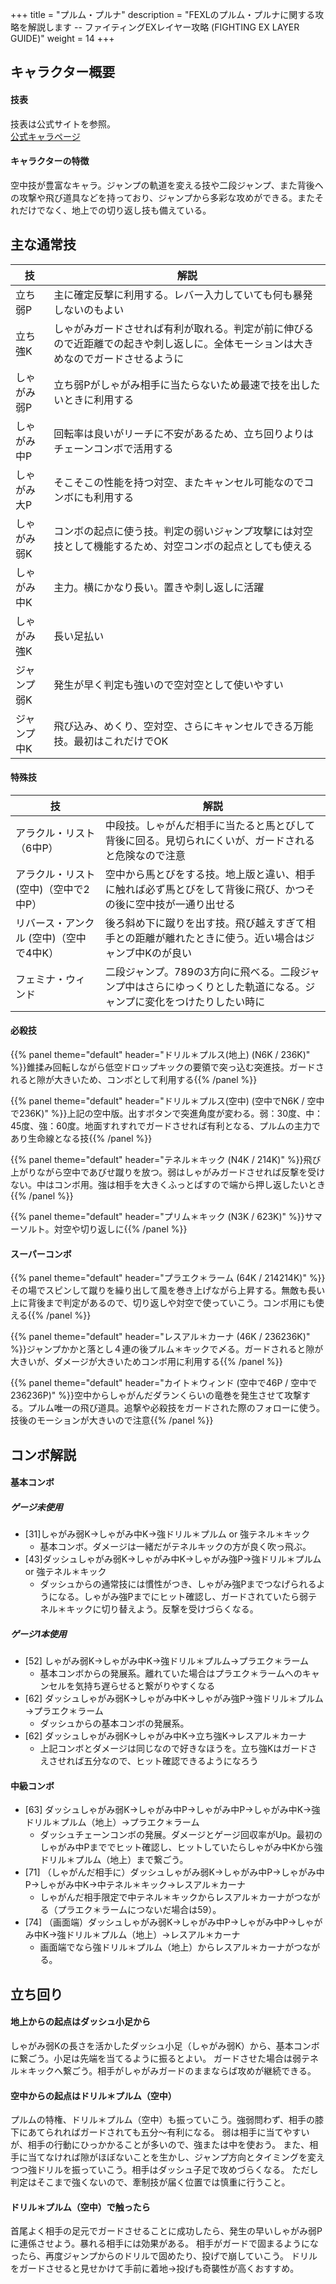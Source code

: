 +++
title = "プルム・プルナ"
description = "FEXLのプルム・プルナに関する攻略を解説します -- ファイティングEXレイヤー攻略 (FIGHTING EX LAYER GUIDE)"
weight = 14
+++

## キャラクター概要

#### 技表

技表は公式サイトを参照。  
[公式キャラページ](http://www.arika.co.jp/product/fexl_hp/jp/chara_jp/fexl_jp_chara14.html)

#### キャラクターの特徴

空中技が豊富なキャラ。ジャンプの軌道を変える技や二段ジャンプ、また背後への攻撃や飛び道具などを持っており、ジャンプから多彩な攻めができる。またそれだけでなく、地上での切り返し技も備えている。

## 主な通常技

|技 |解説|
|---|----|
|立ち弱P|主に確定反撃に利用する。レバー入力していても何も暴発しないのもよい|
|立ち強K|しゃがみガードさせれば有利が取れる。判定が前に伸びるので近距離での起きや刺し返しに。全体モーションは大きめなのでガードさせるように|
|しゃがみ弱P|立ち弱Pがしゃがみ相手に当たらないため最速で技を出したいときに利用する|
|しゃがみ中P|回転率は良いがリーチに不安があるため、立ち回りよりはチェーンコンボで活用する|
|しゃがみ大P|そこそこの性能を持つ対空、またキャンセル可能なのでコンボにも利用する|
|しゃがみ弱K|コンボの起点に使う技。判定の弱いジャンプ攻撃には対空技として機能するため、対空コンボの起点としても使える|
|しゃがみ中K|主力。横にかなり長い。置きや刺し返しに活躍|
|しゃがみ強K|長い足払い|
|ジャンプ弱K|発生が早く判定も強いので空対空として使いやすい|
|ジャンプ中K|飛び込み、めくり、空対空、さらにキャンセルできる万能技。最初はこれだけでOK|

#### 特殊技

|技 |解説|
|---|----|
|アラクル・リスト（6中P）|中段技。しゃがんだ相手に当たると馬とびして背後に回る。見切られにくいが、ガードされると危険なので注意|
|アラクル・リスト (空中)（空中で2中P）|空中から馬とびをする技。地上版と違い、相手に触れば必ず馬とびをして背後に飛び、かつその後に空中技が一通り出せる|
|リバース・アンクル (空中)（空中で4中K）|後ろ斜め下に蹴りを出す技。飛び越えすぎて相手との距離が離れたときに使う。近い場合はジャンブ中Kのが良い|
|フェミナ・ウィンド|二段ジャンプ。789の3方向に飛べる。二段ジャンプ中はさらにゆっくりとした軌道になる。ジャンプに変化をつけたりしたい時に|

#### 必殺技

{{% panel theme="default" header="ドリル＊プルス(地上) (N6K / 236K)" %}}錐揉み回転しながら低空ドロップキックの要領で突っ込む突進技。ガードされると隙が大きいため、コンボとして利用する{{% /panel %}}

{{% panel theme="default" header="ドリル＊プルス(空中) (空中でN6K / 空中で236K)" %}}上記の空中版。出すボタンで突進角度が変わる。弱：30度、中：45度、強：60度。地面すれすれでガードさせれば有利となる、プルムの主力であり生命線となる技{{% /panel %}}

{{% panel theme="default" header="テネル＊キック (N4K / 214K)" %}}飛び上がりながら空中であびせ蹴りを放つ。弱はしゃがみガードさせれば反撃を受けない。中はコンボ用。強は相手を大きくふっとばすので端から押し返したいとき{{% /panel %}}

{{% panel theme="default" header="プリム＊キック (N3K / 623K)" %}}サマーソルト。対空や切り返しに{{% /panel %}}

 
#### スーパーコンボ

{{% panel theme="default" header="プラエク＊ラーム (64K / 214214K)" %}}その場でスピンして蹴りを繰り出して風を巻き上げながら上昇する。無敵も長い上に背後まで判定があるので、切り返しや対空で使っていこう。コンボ用にも使える{{% /panel %}}

{{% panel theme="default" header="レスアル＊カーナ (46K / 236236K)" %}}ジャンプかかと落とし４連の後プルム＊キックで〆る。ガードされると隙が大きいが、ダメージが大きいためコンボ用に利用する{{% /panel %}}

{{% panel theme="default" header="カイト＊ウィンド (空中で46P / 空中で236236P)" %}}空中からしゃがんだダランくらいの竜巻を発生させて攻撃する。プルム唯一の飛び道具。追撃や必殺技をガードされた際のフォローに使う。技後のモーションが大きいので注意{{% /panel %}}


## コンボ解説

#### 基本コンボ

##### ゲージ未使用

- [31]しゃがみ弱K→しゃがみ中K→強ドリル＊プルム or 強テネル＊キック
    - 基本コンボ。ダメージは一緒だがテネルキックの方が良く吹っ飛ぶ。
- [43]ダッシュしゃがみ弱K→しゃがみ中K→しゃがみ強P→強ドリル＊プルム or 強テネル＊キック
    - ダッシュからの通常技には慣性がつき、しゃがみ強Pまでつなげられるようになる。しゃがみ強Pまでにヒット確認し、ガードされていたら弱テネル＊キックに切り替えよう。反撃を受けづらくなる。

##### ゲージ1本使用

- [52] しゃがみ弱K→しゃがみ中K→強ドリル＊プルム→プラエク＊ラーム
    - 基本コンボからの発展系。離れていた場合はプラエク＊ラームへのキャンセルを気持ち遅らせると繋がりやすくなる
- [62] ダッシュしゃがみ弱K→しゃがみ中K→しゃがみ強P→強ドリル＊プルム→プラエク＊ラーム
    - ダッシュからの基本コンボの発展系。
- [62] ダッシュしゃがみ弱K→しゃがみ中K→立ち強K→レスアル＊カーナ
    - 上記コンボとダメージは同じなので好きなほうを。立ち強Kはガードさえさせれば五分なので、ヒット確認できるようになろう

#### 中級コンボ

- [63] ダッシュしゃがみ弱K→しゃがみ中P→しゃがみ中P→しゃがみ中K→強ドリル＊プルム（地上）→プラエク＊ラーム
    - ダッシュチェーンコンボの発展。ダメージとゲージ回収率がUp。最初のしゃがみ中Pまででヒット確認し、ヒットしていたらしゃがみ中Kから強ドリル＊プルム（地上）まで繋ごう。
- [71] （しゃがんだ相手に）ダッシュしゃがみ弱K→しゃがみ中P→しゃがみ中P→しゃがみ中K→中テネル＊キック→レスアル＊カーナ
    - しゃがんだ相手限定で中テネル＊キックからレスアル＊カーナがつながる（プラエク＊ラームにつないだ場合は59）。
- [74] （画面端）ダッシュしゃがみ弱K→しゃがみ中P→しゃがみ中P→しゃがみ中K→強ドリル＊プルム（地上）→レスアル＊カーナ
    - 画面端でなら強ドリル＊プルム（地上）からレスアル＊カーナがつながる。

## 立ち回り

#### 地上からの起点はダッシュ小足から

しゃがみ弱Kの長さを活かしたダッシュ小足（しゃがみ弱K）から、基本コンボに繋ごう。小足は先端を当てるように振るとよい。
ガードさせた場合は弱テネル＊キックへ繋ごう。相手がしゃがみガードのままならば攻めが継続できる。

#### 空中からの起点はドリル＊プルム（空中）

プルムの特権、ドリル＊プルム（空中）も振っていこう。強弱問わず、相手の膝下にあてられればガードされても五分～有利になる。
弱は相手に当てやすいが、相手の行動にひっかかることが多いので、強または中を使おう。
また、相手に当てなければ隙がほぼないことを生かし、ジャンプ方向とタイミングを変えつつ強ドリルを振っていこう。相手はダッシュ子足で攻めづらくなる。
ただし判定はそこまで強くないので、牽制技が届く位置では慎重に行うこと。

#### ドリル＊プルム（空中）で触ったら

首尾よく相手の足元でガードさせることに成功したら、発生の早いしゃがみ弱Pに連係させよう。暴れる相手には効果がある。
相手がガードで固まるようになったら、再度ジャンプからのドリルで固めたり、投げで崩していこう。
ドリルをガードさせると見せかけて手前に着地→投げも奇襲性が高くおすすめ。
